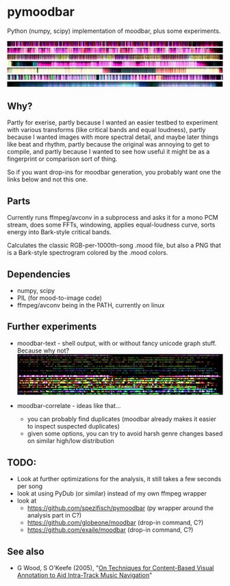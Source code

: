 # pymoodbar

Python (numpy, scipy) implementation of moodbar, plus some experiments.

![A few examples: lofi, reggae, rock, calm electro, crust, indie band, ethereal/vocal](examples.png?raw=true)


## Why?
Partly for exerise,
 partly because I wanted an easier testbed to experiment with various transforms (like critical bands and equal loudness),
 partly because I wanted images with more spectral detail, and maybe later things like beat and rhythm,
 partly because the original was annoying to get to compile, and partly because I wanted to see how useful it might be as a fingerprint or comparison sort of thing.

So if you want drop-ins for moodbar generation, you probably want one the links below and not this one.


## Parts

Currently runs ffmpeg/avconv in a subprocess and asks it for a mono PCM stream,
does some FFTs, windowing, applies equal-loudness curve, sorts energy into Bark-style critical bands.

Calculates the classic RGB-per-1000th-song .mood file, but also a PNG that is a Bark-style spectrogram colored by the .mood colors.


## Dependencies
* numpy, scipy
* PIL (for mood-to-image code)
* ffmpeg/avconv being in the PATH, currently on linux



## Further experiments
 
- moodbar-text - shell output, with or without fancy unicode graph stuff. Because why not?
![text-mode output](textmood.png?raw=true) 


- moodbar-correlate - ideas like that...
     - you can probably find duplicates (moodbar already makes it easier to inspect suspected duplicates)
     - given some options, you can try to avoid harsh genre changes based on similar high/low distribution


## TODO:
- Look at further optimizations for the analysis, it still takes a few seconds per song
- look at using PyDub (or similar) instead of my own ffmpeg wrapper
- look at
    - https://github.com/spezifisch/pymoodbar (py wrapper around the analysis part in C?)
    - https://github.com/globeone/moodbar  (drop-in command, C?)
    - https://github.com/exaile/moodbar  (drop-in command, C?)

## See also 
- G Wood, S O'Keefe (2005), "[On Techniques for Content-Based Visual Annotation to Aid Intra-Track Music Navigation](https://www.google.com/search?q=On%20Techniques%20for%20Content-Based%20Visual%20Annotation%20to%20Aid%20Intra-Track%20Music%20Navigation%20pdf)"
